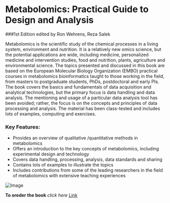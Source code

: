 # Metabolomics: Practical Guide to Design and Analysis
###1st Edition edited by Ron Wehrens, Reza Salek

Metabolomics is the scientific study of the chemical processes in a living system, environment and nutrition. It is a relatively new omics science, but the potential applications are wide, including medicine, personalized medicine and intervention studies, food and nutrition, plants, agriculture and environmental science. The topics presented and discussed in this book are based on the European Molecular Biology Organization (EMBO) practical courses in metabolomics bioinformatics taught to those working in the field, from masters to postgraduate students, PhDs, postdoctoral and early PIs. The book covers the basics and fundamentals of data acquisition and analytical technologies, but the primary focus is data handling and data analysis. The mentioning and usage of a particular data analysis tool has been avoided; rather, the focus is on the concepts and principles of data processing and analysis. The material has been class-tested and includes lots of examples, computing and exercises.

### Key Features:

- Provides an overview of qualitative /quantitative methods in metabolomics
- Offers an introduction to the key concepts of metabolomics, including experimental design and technology
- Covers data handling, processing, analysis, data standards and sharing
- Contains lots of examples to illustrate the topics
- Includes contributions from some of the leading researchers in the field of metabolomics with extensive teaching experiences

![Image](https://images.tandf.co.uk/common/jackets/amazon/978149872/9781498725262.jpg)

**To oreder the book** _click here_ [Link](https://www.crcpress.com/Metabolomics-Practical-Guide-to-Design-and-Analysis/Wehrens-Can/p/book/9781498725262)  
